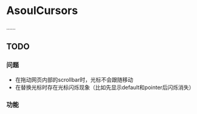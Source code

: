# AsoulCursors

……

## TODO

### 问题

* 在拖动网页内部的scrollbar时，光标不会跟随移动
* 在替换光标时存在光标闪烁现象（比如先显示default和pointer后闪烁消失）

### 功能

